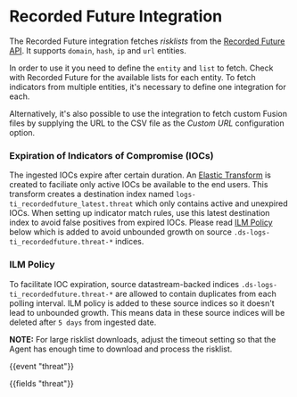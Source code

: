 # Recorded Future Integration

The Recorded Future integration fetches _risklists_ from the [Recorded Future API](https://api.recordedfuture.com/index.html).
It supports `domain`, `hash`, `ip` and `url` entities.

In order to use it you need to define the `entity` and `list` to fetch. Check with
Recorded Future for the available lists for each entity. To fetch indicators
from multiple entities, it's necessary to define one integration for each.

Alternatively, it's also possible to use the integration to fetch custom Fusion files
by supplying the URL to the CSV file as the _Custom_ _URL_ configuration option.

### Expiration of Indicators of Compromise (IOCs)
The ingested IOCs expire after certain duration. An [Elastic Transform](https://www.elastic.co/guide/en/elasticsearch/reference/current/transforms.html) is created to faciliate only active IOCs be available to the end users. This transform creates a destination index named `logs-ti_recordedfuture_latest.threat` which only contains active and unexpired IOCs. When setting up indicator match rules, use this latest destination index to avoid false positives from expired IOCs. Please read [ILM Policy](#ilm-policy) below which is added to avoid unbounded growth on source `.ds-logs-ti_recordedfuture.threat-*` indices.

### ILM Policy
To facilitate IOC expiration, source datastream-backed indices `.ds-logs-ti_recordedfuture.threat-*` are allowed to contain duplicates from each polling interval. ILM policy is added to these source indices so it doesn't lead to unbounded growth. This means data in these source indices will be deleted after `5 days` from ingested date. 


**NOTE:** For large risklist downloads, adjust the timeout setting so that the Agent has enough time to download and process the risklist.

{{event "threat"}}

{{fields "threat"}}
